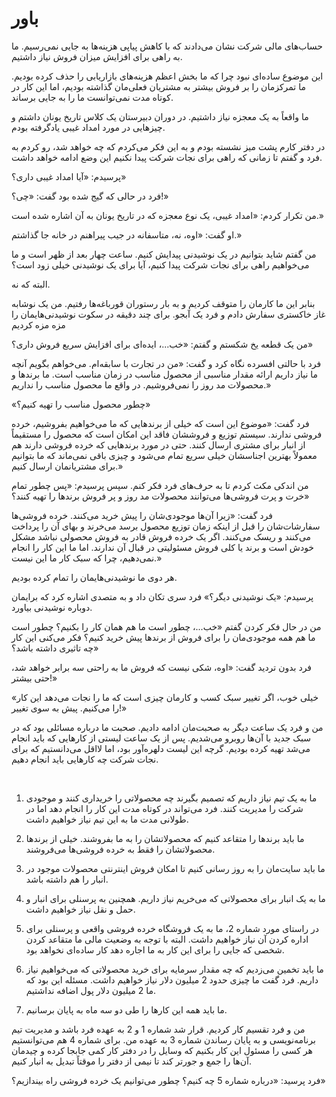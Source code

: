 # باور

حساب‌های مالی شرکت نشان می‌دادند که با کاهش پیاپی هزینه‌ها به جایی نمی‌رسیم. ما به راهی برای افزایش میزان فروش نیاز داشتیم.

این موضوع ساده‌ای نبود چرا که ما بخش اعظم هزینه‌های بازاریابی را حذف کرده بودیم. ما تمرکزمان را بر فروش بیشتر به مشتریان فعلی‌مان گذاشته بودیم، اما این کار در کوتاه مدت نمی‌توانست ما را به جایی برساند.

ما واقعاً به یک معجزه نیاز داشتیم. در دوران دبیرستان یک کلاس تاریخ یونان داشتم و چیزهایی در مورد امداد غیبی یادگرفته بودم.

در دفتر کارم پشت میز نشسته بودم و به این فکر می‌کردم که چه خواهد شد، رو کردم به فرد و گفتم تا زمانی که راهی برای نجات شرکت پیدا نکنیم این وضع ادامه خواهد داشت. 

پرسیدم: «آیا امداد غیبی داری؟»

فرد در حالی که گیج شده بود گفت: «چی؟!»

من تکرار کردم: «امداد غیبی، یک نوع معجزه که در تاریخ یونان به آن اشاره شده است.»

او گفت: «اوه، نه، متاسفانه در جیب پیراهنم در خانه جا گذاشتم.»

من گفتم شاید بتوانیم در یک نوشیدنی پیدایش کنیم. ساعت چهار بعد از ظهر است و ما می‌خواهیم راهی برای نجات شرکت پیدا کنیم، آیا برای یک نوشیدنی خیلی زود است؟

البته که نه.

بنابر این ما کارمان را متوقف کردیم و به بار رستوران قورباغه‌ها رفتیم. من یک نوشابه غاز خاکستری سفارش دادم و فرد یک آبجو. برای چند دقیقه در سکوت نوشیدنی‌هایمان را مزه مزه کردیم

من یک قطعه یخ شکستم و گفتم: «خب...، ایده‌ای برای افزایش سریع فروش داری؟»

فرد با حالتی افسرده نگاه کرد و گفت: «من در تجارت با سابقه‌ام. می‌خواهم بگویم آنچه ما نیاز داریم ارائه مقدار مناسبی از محصول مناسب در زمان مناسب است. ما برندها و محصولات مد روز را نمی‌فروشیم. در واقع ما محصول مناسب را نداریم.»

«چطور محصول مناسب را تهیه کنیم؟»

فرد گفت: «موضوع این است که خیلی از برندهایی که ما می‌خواهیم بفروشیم، خرده فروشی ندارند. سیستم توزیع و فروششان فاقد این امکان است که محصول را مستقیماً از انبار برای مشتری ارسال کنند. حتی در مورد برند‌هایی که خرده فروشی دارند هم معمولاً بهترین اجناسشان خیلی سریع تمام می‌شود و چیزی باقی نمی‌ماند که ما بتوانیم برای مشتریانمان ارسال کنیم.»

من اندکی مکث کردم تا به حرف‌های فرد فکر کنم. سپس پرسیدم: «پس چطور تمام خرت و پرت فروشی‌ها می‌توانند محصولات مد روز و پر فروش برندها را تهیه کنند؟»

فرد گفت: «زیرا آن‌ها موجودی‌شان را پیش خرید می‌کنند. خرده فروشی‌ها سفارشات‌شان را قبل از اینکه زمان توزیع محصول برسد می‌خرند و بهای آن را پرداخت می‌کنند و ریسک می‌کنند. اگر یک خرده فروش قادر به فروش محصولی نباشد مشکل خودش است و برند یا کلی فروش مسئولیتی در قبال آن ندارند. اما ما این کار را انجام نمی‌دهیم، چرا که سبک کار ما این نیست.»

هر دوی ما نوشیدنی‌هایمان را تمام کرده بودیم.

پرسیدم: «یک نوشیدنی دیگر؟» فرد سری تکان داد و به متصدی اشاره کرد که برایمان دوباره نوشیدنی بیاورد.

من در حال فکر کردن گفتم «خب...، چطور است ما هم همان کار را بکنیم؟ چطور است ما هم همه موجودی‌مان را برای فروش از برندها پیش خرید کنیم؟ فکر می‌کنی این کار چه تاثیری داشته باشد؟»

فرد بدون تردید گفت: «اوه، شکی نیست که فروش ما به راحتی سه برابر خواهد شد، حتی بیشتر!»

«خیلی خوب، اگر تغییر سبک کسب و کارمان چیزی است که ما را نجات می‌دهد این کار را می‌کنیم. پیش به سوی تغییر!»

من و فرد یک ساعت دیگر به صحبت‌مان ادامه دادیم. صحبت ما درباره مسائلی بود که در سبک جدید با آن‌ها روبرو می‌شدیم. پس از یک ساعت لیستی از کارهایی که باید انجام می‌شد تهیه کرده بودیم. گرچه این لیست دلهره‌آور بود، اما لااقل می‌دانستیم که برای نجات شرکت چه کارهایی باید انجام دهیم.

<br/>

 1. ما به یک تیم نیاز داریم که تصمیم بگیرند چه محصولاتی را خریداری کنند و موجودی شرکت را مدیریت کنند. فرد می‌تواند در کوتاه مدت این کار را انجام دهد اما در طولانی مدت ما به این تیم نیاز خواهیم داشت.

2. ما باید برندها را متقاعد کنیم که محصولاتشان را به ما بفروشند. خیلی از برندها محصولاتشان را فقط به خرده فروشی‌ها می‌فروشند.

3. ما باید سایت‌مان را به روز رسانی کنیم تا امکان فروش اینترنتی محصولات موجود در انبار را هم داشته باشد.

4. ما به یک انبار برای محصولاتی که می‌خریم نیاز داریم. همچنین به پرسنلی برای انبار و حمل و نقل نیاز خواهیم داشت.

5. در راستای مورد شماره 2، ما به یک فروشگاه خرده فروشی واقعی و پرسنلی برای اداره کردن آن نیاز خواهیم داشت. البته با توجه به وضعیت مالی ما متقاعد کردن شخصی که جایی را برای این کار به ما اجاره دهد کار ساده‌ای نخواهد بود.

6. ما باید تخمین می‌زدیم که چه مقدار سرمایه برای خرید محصولاتی که می‌خواهیم نیاز داریم. فرد گفت ما چیزی حدود 2 میلیون دلار نیاز خواهیم داشت. مسئله این بود که ما 2 میلیون دلار پول اضافه نداشتیم.

7. ما باید همه این کارها را طی دو سه ماه به پایان برسانیم.

من و فرد تقسیم کار کردیم. قرار شد شماره 1 و 2 به عهده فرد باشد و مدیریت تیم برنامه‌نویسی و به پایان رساندن شماره 3 به عهده من. برای شماره 4 هم می‌توانستیم هر کسی را مسئول این کار بکنیم که وسایل را در دفتر کار کمی جابجا کرده و چیدمان آن‌ها را جمع و جورتر کند تا نیمی از دفتر را موقتاً تبدیل به انبار کنیم.

فرد پرسید: «درباره شماره 5 چه کنیم؟ چطور می‌توانیم یک خرده فروشی راه بیندازیم؟»

